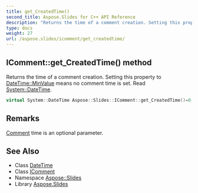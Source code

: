 ```yaml
---
title: get_CreatedTime()
second_title: Aspose.Slides for C++ API Reference
description: "Returns the time of a comment creation. Setting this property to DateTime::MinValue means no comment time is set. Read System::DateTime."
type: docs
weight: 27
url: /aspose.slides/icomment/get_createdtime/
---
```

## IComment::get_CreatedTime() method


Returns the time of a comment creation. Setting this property to [DateTime::MinValue](../../../system/datetime/minvalue/) means no comment time is set. Read [System::DateTime](../../../system/datetime/).

```cpp
virtual System::DateTime Aspose::Slides::IComment::get_CreatedTime()=0
```

## Remarks


[Comment](../../comment/) time is an optional parameter.
## See Also

* Class [DateTime](../../../system/datetime/)
* Class [IComment](../)
* Namespace [Aspose::Slides](../../)
* Library [Aspose.Slides](../../../)